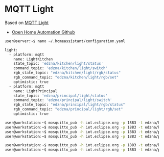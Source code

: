 # MQTT Light

Based on [MQTT Light](https://home-assistant.io/components/light.mqtt/)

- [Open Home Automation Github](https://github.com/mertenats/open-home-automation/tree/master/openhome)

```sh
user@server:~$ nano ~/.homeassistant/configuration.yaml
```

```sh
light:
  - platform: mqtt
    name: LightKitchen
    state_topic: 'edzna/kitchen/light/status'
    command_topic: 'edzna/kitchen/light/switch'
    rgb_state_topic: "edzna/kitchen/light/rgb/status"
    rgb_command_topic: "edzna/kitchen/light/rgb/set"
    optimistic: true
  - platform: mqtt
    name: LightPrincipal
    state_topic: 'edzna/principal/light/status'
    command_topic: 'edzna/principal/light/switch'
    rgb_state_topic: "edzna/principal/light/rgb/status"
    rgb_command_topic: "edzna/principal/light/rgb/set"
    optimistic: true
```

```sh
user@workstation:~$ mosquitto_pub -h iot.eclipse.org -p 1883 -t edzna/kitchen/light/status ON
user@workstation:~$ mosquitto_pub -h iot.eclipse.org -p 1883 -t edzna/kitchen/light/status OFF
user@workstation:~$ mosquitto_pub -h iot.eclipse.org -p 1883 -t edzna/principal/light/status ON
user@workstation:~$ mosquitto_pub -h iot.eclipse.org -p 1883 -t edzna/principal/light/status OFF
```

```sh
user@workstation:~$ mosquitto_pub -h iot.eclipse.org -p 1883 -t edzna/kitchen/light/rgb/status -m "255,0,0"
user@workstation:~$ mosquitto_pub -h iot.eclipse.org -p 1883 -t edzna/principal/light/rgb/status -m "255,0,0"
```
